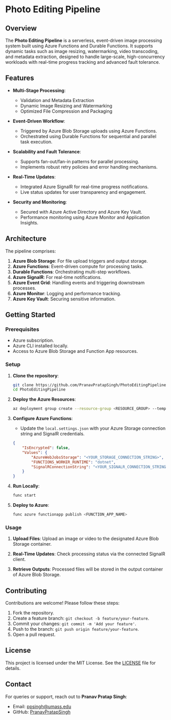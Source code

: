 # Photo Editing Pipeline

## Overview

The **Photo Editing Pipeline** is a serverless, event-driven image processing system built using Azure Functions and Durable Functions. It supports dynamic tasks such as image resizing, watermarking, video transcoding, and metadata extraction, designed to handle large-scale, high-concurrency workloads with real-time progress tracking and advanced fault tolerance.

## Features

- **Multi-Stage Processing**: 
  - Validation and Metadata Extraction
  - Dynamic Image Resizing and Watermarking
  - Optimized File Compression and Packaging

- **Event-Driven Workflow**:
  - Triggered by Azure Blob Storage uploads using Azure Functions.
  - Orchestrated using Durable Functions for sequential and parallel task execution.

- **Scalability and Fault Tolerance**:
  - Supports fan-out/fan-in patterns for parallel processing.
  - Implements robust retry policies and error handling mechanisms.

- **Real-Time Updates**:
  - Integrated Azure SignalR for real-time progress notifications.
  - Live status updates for user transparency and engagement.

- **Security and Monitoring**:
  - Secured with Azure Active Directory and Azure Key Vault.
  - Performance monitoring using Azure Monitor and Application Insights.

## Architecture

The pipeline comprises:
1. **Azure Blob Storage**: For file upload triggers and output storage.
2. **Azure Functions**: Event-driven compute for processing tasks.
3. **Durable Functions**: Orchestrating multi-step workflows.
4. **Azure SignalR**: For real-time notifications.
5. **Azure Event Grid**: Handling events and triggering downstream processes.
6. **Azure Monitor**: Logging and performance tracking.
7. **Azure Key Vault**: Securing sensitive information.

## Getting Started

### Prerequisites
- Azure subscription.
- Azure CLI installed locally.
- Access to Azure Blob Storage and Function App resources.

### Setup
1. **Clone the repository**:
   ```bash
   git clone https://github.com/PranavPratapSingh/PhotoEditingPipeline.git
   cd PhotoEditingPipeline
   ```

2. **Deploy the Azure Resources**:
   ```bash
   az deployment group create --resource-group <RESOURCE_GROUP> --template-file template.json
   ```

3. **Configure Azure Functions**:
   - Update the `local.settings.json` with your Azure Storage connection string and SignalR credentials.
   ```json
   {
       "IsEncrypted": false,
       "Values": {
           "AzureWebJobsStorage": "<YOUR_STORAGE_CONNECTION_STRING>",
           "FUNCTIONS_WORKER_RUNTIME": "dotnet",
           "SignalRConnectionString": "<YOUR_SIGNALR_CONNECTION_STRING>"
       }
   }
   ```

4. **Run Locally**:
   ```bash
   func start
   ```

5. **Deploy to Azure**:
   ```bash
   func azure functionapp publish <FUNCTION_APP_NAME>
   ```

### Usage
1. **Upload Files**:
   Upload an image or video to the designated Azure Blob Storage container.

2. **Real-Time Updates**:
   Check processing status via the connected SignalR client.

3. **Retrieve Outputs**:
   Processed files will be stored in the output container of Azure Blob Storage.

## Contributing

Contributions are welcome! Please follow these steps:
1. Fork the repository.
2. Create a feature branch: `git checkout -b feature/your-feature`.
3. Commit your changes: `git commit -m 'Add your feature'`.
4. Push to the branch: `git push origin feature/your-feature`.
5. Open a pull request.

## License

This project is licensed under the MIT License. See the [LICENSE](LICENSE) file for details.

## Contact

For queries or support, reach out to **Pranav Pratap Singh**:
- Email: [ppsingh@umass.edu](mailto:ppsingh@umass.edu)
- GitHub: [PranavPratapSingh](https://github.com/PranavPratapSingh)
